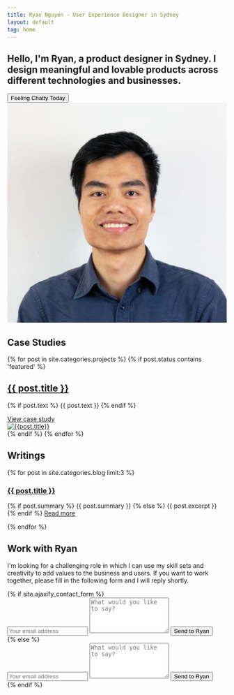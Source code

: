 ```yaml
---
title: Ryan Nguyen - User Experience Designer in Sydney
layout: default
tag: home
---
```

<section class="intro">

  <div class="horizontal-bar"></div>
  <div  class="intro-text">
    <h1> Hello, I'm Ryan, a product designer in Sydney. I design meaningful and lovable products across different technologies and businesses.</h1>
    <form>
      <input id="start-chat" type="button" class="button button-big mobile-block" value="Feeling Chatty Today" onClick="startChat()"/>
    </form>
    <div class="spacer-block-2"></div>
  </div>
  <div id="chat" class="hidden">
    <div id="avatar" class="hidden">
      <img src="./images/me.png" alt="">    
    </div>
    <div class="botui-app-container" id="my-pa">
      <bot-ui></bot-ui>
    </div>
  </div>
</section>

<section>
  <div class="horizontal-bar"></div>
  <h2 class="h1 key-category" id="case-studies"> Case Studies</h2>

  <div class="projects list featured">
    <div class="posts">
      {% for post in site.categories.projects %}
        {% if post.status contains 'featured' %}
          <div class="post-entry py3">
            <div class="summary">
              <a href="{{ post.url | prepend: site.baseurl }}">
                <h2 class="h2 title">{{ post.title }}</h2>
              </a>
              <p class="text">
                {% if post.text %}
                  {{ post.text }}
                {% endif %}
              </p>
              <a href="{{ post.url | prepend: site.baseurl }}" class="post-link">
                View case study
              </a>
            </div>
            <a href="{{ post.url | prepend: site.baseurl }}" class="thumbnail">
              <div class="wrap">
                <img class="thumb" src="{{ post.thumbnail }}" ref="{{ post.title | downcase | prepend: site.baseurl }}" alt="{{post.title}}">  
              </div>
            </a>
          </div>
        {% endif %}
      {% endfor %}
    </div>
  </div>

</section>

<div class="spacer-block-1"></div>

<section>
  <div class="horizontal-bar"></div>
  <h2 class="h1 key-category">Writings</h2>

  <div class="blog featured">
    <div class="posts">
      {% for post in site.categories.blog limit:3 %}
        <div class="post py3">
          <a href="{{ post.url | prepend: site.baseurl }}"><h3 class="h3 post-title">{{ post.title }}</h3></a>
          <p class="post-summary">
            {% if post.summary %}
              {{ post.summary }}
            {% else %}
              {{ post.excerpt }}
            {% endif %}
            <a class="post-link" href="{{ post.url | prepend: site.baseurl }}">Read more</a>
          </p>
        </div>
      {% endfor %}
    </div>
  </div>

</section>

<div class="spacer-block-1"></div>

<section>
  <div class="horizontal-bar"></div>
  <h2 class="h1 key-category">Work with Ryan</h2>
  <p style="max-width: 650px;">I'm looking for a challenging role in which I can use my skill sets and creativity to add values to the business and users. If you want to work together, please fill in the following form and I will reply shortly.</p>

  <div class="py2" style="max-width: 650px;">
    {% if site.ajaxify_contact_form %}
      <form class="form-stacked">
        <input type="text" name="email" class="field-light" placeholder="Your email address">
        <textarea type="text" name="content" class="field-light" rows="5" placeholder="What would you like to say?"></textarea>
        <input type="hidden" name="_subject" value="New submission!" />
        <input type="text" name="_gotcha" style="display:none" />
        <button type='submit' class="button button-big mobile-block" >Send to Ryan</button>
      </form>
    {% else %}
      <form action="https://formspree.io/{{ site.email }}" method="POST" class="form-stacked">
        <input type="text" name="email" class="field-light" placeholder="Your email address">
        <textarea type="text" name="content" class="field-light" rows="5" placeholder="What would you like to say?"></textarea>
        <input type="hidden" name="_next" value="{{ site.baseurl }}/thanks/" />
        <input type="hidden" name="_subject" value="New submission!" />
        <input type="text" name="_gotcha" style="display:none" />
        <input type="submit" class="button button-big mobile-block" value="Send to Ryan">
      </form>
    {% endif %}
  </div>
</section>

<script src="https://ajax.googleapis.com/ajax/libs/jquery/2.2.4/jquery.min.js"></script>
<script src="./js/vue/2.0.6/vue.min.js"></script>
<script src="./js/botui/botui.min.js"></script>
<script src="./js/botui/mybot.js"></script>